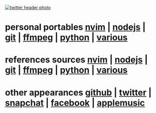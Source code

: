 [![twitter header photo](https://pbs.twimg.com/profile_banners/2177054297/1512901091/1500x500)](https://twitter.com/crbyxwpzfl/header_photo)
# personal portables [nvim](https://github.com/crbyxwpzfl/nvim) | [nodejs](https://github.com/crbyxwpzfl/nodejs) | [git](https://github.com/crbyxwpzfl/git) | [ffmpeg](https://github.com/crbyxwpzfl/ffmpeg) | [python](https://github.com/crbyxwpzfl/python) | [various](https://github.com/crbyxwpzfl/various)
# references sources [nvim](https://github.com/neovim/neovim) | [nodejs](https://github.com/homebridge/homebridge) | [git](https://git-scm.com/) | [ffmpeg](https://ffmpeg.org/) | [python](https://www.python.org/) | [various]()
# other appearances [github](https://github.com/crbyxwpzfl/crbyxwpzfl/discussions) | [twitter](https://twitter.com/crbyxwpzfl) | [snapchat](https://www.snapchat.com/add/crbyxwpzfl) | [facebook](https://www.facebook.com/crbyxwpzfl) | [applemusic](https://music.apple.com/profile/crbyxwpzfl)
